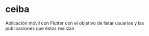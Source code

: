 # ceiba
Aplicación móvil con Flutter con el objetivo de listar usuarios y las publicaciones que éstos realizan
